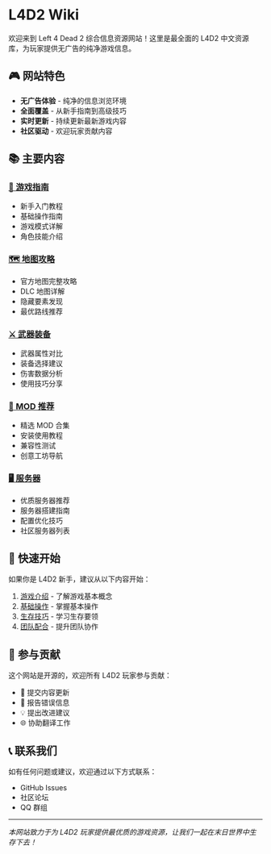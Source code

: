 # L4D2 Wiki

欢迎来到 Left 4 Dead 2 综合信息资源网站！这里是最全面的 L4D2 中文资源库，为玩家提供无广告的纯净游戏信息。

## 🎮 网站特色

- **无广告体验** - 纯净的信息浏览环境
- **全面覆盖** - 从新手指南到高级技巧
- **实时更新** - 持续更新最新游戏内容
- **社区驱动** - 欢迎玩家贡献内容

## 📚 主要内容

### [🎯 游戏指南](/zh/guide/)
- 新手入门教程
- 基础操作指南
- 游戏模式详解
- 角色技能介绍

### [🗺️ 地图攻略](/zh/maps/)
- 官方地图完整攻略
- DLC 地图详解
- 隐藏要素发现
- 最优路线推荐

### [⚔️ 武器装备](/zh/weapons/)
- 武器属性对比
- 装备选择建议
- 伤害数据分析
- 使用技巧分享

### [🔧 MOD 推荐](/zh/mods/)
- 精选 MOD 合集
- 安装使用教程
- 兼容性测试
- 创意工坊导航

### [🖥️ 服务器](/zh/servers/)
- 优质服务器推荐
- 服务器搭建指南
- 配置优化技巧
- 社区服务器列表

## 🌟 快速开始

如果你是 L4D2 新手，建议从以下内容开始：

1. [游戏介绍](/zh/guide/introduction) - 了解游戏基本概念
2. [基础操作](/zh/guide/basic-controls) - 掌握基本操作
3. [生存技巧](/zh/guide/survival-tips) - 学习生存要领
4. [团队配合](/zh/guide/teamwork) - 提升团队协作

## 🤝 参与贡献

这个网站是开源的，欢迎所有 L4D2 玩家参与贡献：

- 📝 提交内容更新
- 🐛 报告错误信息
- 💡 提出改进建议
- 🌐 协助翻译工作

## 📞 联系我们

如有任何问题或建议，欢迎通过以下方式联系：

- GitHub Issues
- 社区论坛
- QQ 群组

---

*本网站致力于为 L4D2 玩家提供最优质的游戏资源，让我们一起在末日世界中生存下去！*
